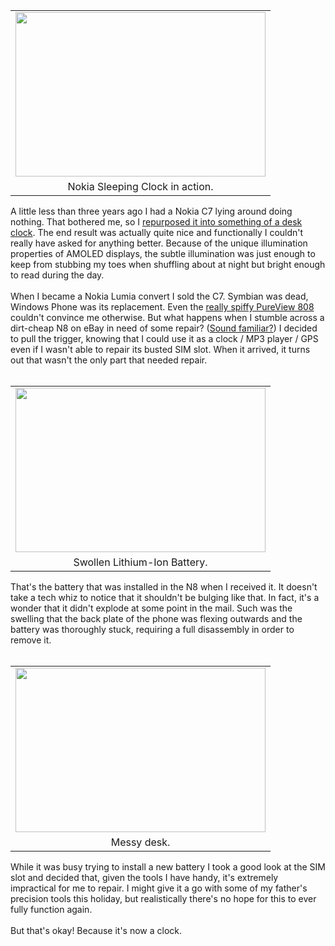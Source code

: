 

<table align="center" cellpadding="0" cellspacing="0" class="tr-caption-container" style="margin-left: auto; margin-right: auto; text-align: center;"><tbody><tr><td style="text-align: center;"><a href="http://1.bp.blogspot.com/-ENOxpXRacUA/VFmZpGdpe-I/AAAAAAAAGLw/frNI0sA7UwM/s1600/DSC_6809.JPG" imageanchor="1" style="margin-left: auto; margin-right: auto;"><img border="0" src="http://1.bp.blogspot.com/-ENOxpXRacUA/VFmZpGdpe-I/AAAAAAAAGLw/frNI0sA7UwM/s1600/DSC_6809.JPG" height="263" width="400" /></a></td></tr><tr><td class="tr-caption" style="text-align: center;">Nokia Sleeping Clock in action.</td></tr></tbody></table>A little less than three years ago I had a Nokia C7 lying around doing nothing. That bothered me, so I <a href="http://blog.christopherkuzma.com/2011/12/rapid-prototyping.html" target="_blank">repurposed it into something of a desk clock</a>. The end result was actually quite nice and functionally I couldn't really have asked for anything better. Because of the unique illumination properties of AMOLED displays, the subtle illumination was just enough to keep from stubbing my toes when shuffling about at night but bright enough to read during the day.<br /><br />When I became a Nokia Lumia convert I sold the C7. Symbian was dead, Windows Phone was its replacement. Even the <a href="http://blog.christopherkuzma.com/2012/11/weekend-with-808-review-of-nokias.html" target="_blank">really spiffy PureView 808</a> couldn't convince me otherwise. But what happens when I stumble across a dirt-cheap N8 on eBay in need of some repair? (<a href="http://blog.christopherkuzma.com/2011/12/whoops-did-i-just-get-another-phone.html" target="_blank">Sound familiar?</a>) I decided to pull the trigger, knowing that I could use it as a clock / MP3 player / GPS even if I wasn't able to repair its busted SIM slot. When it arrived, it turns out that wasn't the only part that needed repair.<br /><br /><table align="center" cellpadding="0" cellspacing="0" class="tr-caption-container" style="margin-left: auto; margin-right: auto; text-align: center;"><tbody><tr><td style="text-align: center;"><a href="http://4.bp.blogspot.com/-FyT_4HznJUU/VFmfpriaKOI/AAAAAAAAGMA/3cTTA16suHI/s1600/DSC_6139.JPG" imageanchor="1" style="margin-left: auto; margin-right: auto;"><img border="0" src="http://4.bp.blogspot.com/-FyT_4HznJUU/VFmfpriaKOI/AAAAAAAAGMA/3cTTA16suHI/s1600/DSC_6139.JPG" height="263" width="400" /></a></td></tr><tr><td class="tr-caption" style="text-align: center;">Swollen Lithium-Ion Battery.</td></tr></tbody></table>That's the battery that was installed in the N8 when I received it. It doesn't take a tech whiz to notice that it shouldn't be bulging like that. In fact, it's a wonder that it didn't explode at some point in the mail. Such was the swelling that the back plate of the phone was flexing outwards and the battery was thoroughly stuck, requiring a full disassembly in order to remove it.<br /><br /><table align="center" cellpadding="0" cellspacing="0" class="tr-caption-container" style="margin-left: auto; margin-right: auto; text-align: center;"><tbody><tr><td style="text-align: center;"><a href="http://3.bp.blogspot.com/-ejEAljdO5Ig/U_F1k-NGbMI/AAAAAAAAGAA/ZrnjtAX2lqY/s1600/DSC_6138.JPG" imageanchor="1" style="margin-left: auto; margin-right: auto;"><img border="0" src="http://3.bp.blogspot.com/-ejEAljdO5Ig/U_F1k-NGbMI/AAAAAAAAGAA/ZrnjtAX2lqY/s1600/DSC_6138.JPG" height="263" width="400" /></a></td></tr><tr><td class="tr-caption" style="text-align: center;">Messy desk.</td></tr></tbody></table>While it was busy trying to install a new battery I took a good look at the SIM slot and decided that, given the tools I have handy, it's extremely impractical for me to repair. I might give it a go with some of my father's precision tools this holiday, but realistically there's no hope for this to ever fully function again.<br /><br />But that's okay! Because it's now a clock.